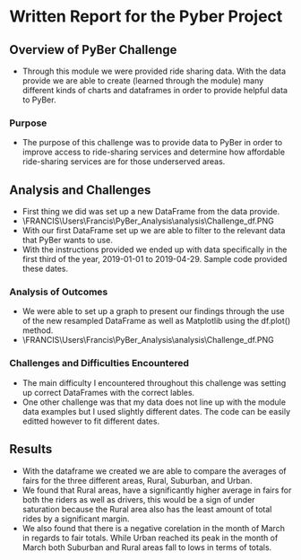 # Written Report for the Pyber Project

## Overview of PyBer Challenge 

- Through this module we were provided ride sharing data. With the data provide we are able to create (learned through the module) many different kinds of charts and dataframes in order to provide helpful data to PyBer. 
### Purpose

- The purpose of this challenge was to provide data to PyBer in order to improve access to ride-sharing services and determine how affordable ride-sharing services are for those underserved areas. 

## Analysis and Challenges

- First thing we did was set up a new DataFrame from the data provide. 
- \\FRANCIS\Users\Francis\PyBer_Analysis\analysis\Challenge_df.PNG
- With our first DataFrame set up we are able to filter to the relevant data that PyBer wants to use. 
- With the instructions provided we ended up with data specifically in the first third of the year, 2019-01-01 to 2019-04-29. Sample code provided these dates. 
### Analysis of Outcomes 

- We were able to set up a graph to present our findings through the use of the new resampled DataFrame as well as Matplotlib using the df.plot() method.
- \\FRANCIS\Users\Francis\PyBer_Analysis\analysis\Challenge_df.PNG 

### Challenges and Difficulties Encountered

- The main difficulty I encountered throughout this challenge was setting up correct DataFrames with the correct lables. 
- One other challenge was that my data does not line up with the module data examples but I used slightly different dates. The code can be easily editted however to fit different dates. 

## Results

- With the dataframe we created we are able to compare the averages of fairs for the three different areas, Rural, Suburban, and Urban.
- We found that Rural areas, have a significantly higher average in fairs for both the riders as well as drivers, this would be a sign of under saturation because the Rural area also has the least amount of total rides by a significant margin. 
- We also found that there is a negative corelation in the month of March in regards to fair totals. While Urban reached its peak in the month of March both Suburban and Rural areas fall to lows in terms of totals. 